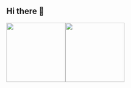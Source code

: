 ## Hi there 👋

<!--
**zhouxiaona/zhouxiaona** is a ✨ _special_ ✨ repository because its `README.md` (this file) appears on your GitHub profile.

Here are some ideas to get you started:

- 🔭 I’m currently working on ...
- 🌱 I’m currently learning ...
- 👯 I’m looking to collaborate on ...
- 🤔 I’m looking for help with ...
- 💬 Ask me about ...
- 📫 How to reach me: ...
- 😄 Pronouns: ...
- ⚡ Fun fact: ...
-->

<img align="center" height="155px" src="https://github-readme-stats.vercel.app/api?username=zhouxiaona&hide_border=true&show_icons=true&line_height=21&bg_color=0,E66345,A7CE00&title_color=ffffff&icon_color=ffffff&text_color=ffffff" /><img align="center"  height="155px" src="https://github-readme-stats.vercel.app/api/top-langs/?username=zhouxiaona&hide_title=true&hide_border=true&layout=compact&bg_color=0,A7CE00,E66345&title_color=ffffff&icon_color=ffffff&text_color=ffffff" />

